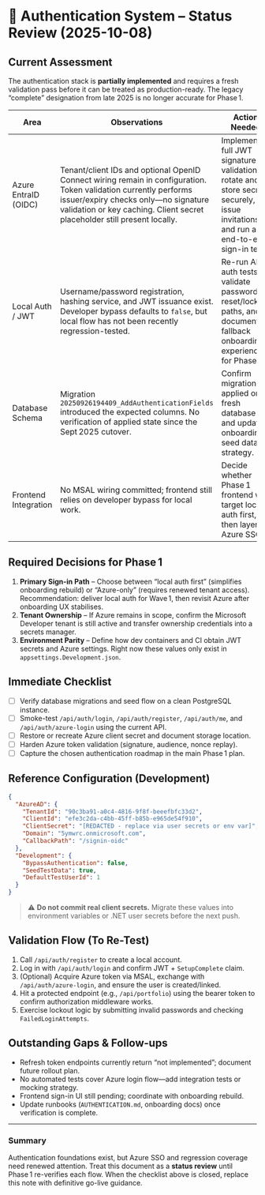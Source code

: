 # 🔐 Authentication System – Status Review (2025-10-08)

## Current Assessment

The authentication stack is **partially implemented** and requires a fresh validation pass before it can be treated as production-ready. The legacy “complete” designation from late 2025 is no longer accurate for Phase 1.

| Area | Observations | Action Needed |
|------|--------------|---------------|
| Azure EntraID (OIDC) | Tenant/client IDs and optional OpenID Connect wiring remain in configuration. Token validation currently performs issuer/expiry checks only—no signature validation or key caching. Client secret placeholder still present locally. | Implement full JWT signature validation, rotate and store secrets securely, re-issue invitations, and run an end-to-end sign-in test. |
| Local Auth / JWT | Username/password registration, hashing service, and JWT issuance exist. Developer bypass defaults to `false`, but local flow has not been recently regression-tested. | Re-run API auth tests, validate password reset/lockout paths, and document fallback onboarding experience for Phase 1. |
| Database Schema | Migration `20250926194409_AddAuthenticationFields` introduced the expected columns. No verification of applied state since the Sept 2025 cutover. | Confirm migrations applied on fresh database and update onboarding seed data strategy. |
| Frontend Integration | No MSAL wiring committed; frontend still relies on developer bypass for local work. | Decide whether Phase 1 frontend will target local auth first, then layer Azure SSO. |

## Required Decisions for Phase 1

1. **Primary Sign-in Path** – Choose between “local auth first” (simplifies onboarding rebuild) or “Azure-only” (requires renewed tenant access). Recommendation: deliver local auth for Wave 1, then revisit Azure after onboarding UX stabilises.
2. **Tenant Ownership** – If Azure remains in scope, confirm the Microsoft Developer tenant is still active and transfer ownership credentials into a secrets manager.
3. **Environment Parity** – Define how dev containers and CI obtain JWT secrets and Azure settings. Right now these values only exist in `appsettings.Development.json`.

## Immediate Checklist

- [ ] Verify database migrations and seed flow on a clean PostgreSQL instance.  
- [ ] Smoke-test `/api/auth/login`, `/api/auth/register`, `/api/auth/me`, and `/api/auth/azure-login` using the current API.  
- [ ] Restore or recreate Azure client secret and document storage location.  
- [ ] Harden Azure token validation (signature, audience, nonce replay).  
- [ ] Capture the chosen authentication roadmap in the main Phase 1 plan.

## Reference Configuration (Development)

```json
{
  "AzureAD": {
    "TenantId": "90c3ba91-a0c4-4816-9f8f-beeefbfc33d2",
    "ClientId": "efe3c2da-c4bb-45ff-b85b-e965de54f910",
    "ClientSecret": "[REDACTED - replace via user secrets or env var]",
    "Domain": "5ymwrc.onmicrosoft.com",
    "CallbackPath": "/signin-oidc"
  },
  "Development": {
    "BypassAuthentication": false,
    "SeedTestData": true,
    "DefaultTestUserId": 1
  }
}
```

> ⚠️ **Do not commit real client secrets.** Migrate these values into environment variables or .NET user secrets before the next push.

## Validation Flow (To Re-Test)

1. Call `/api/auth/register` to create a local account.  
2. Log in with `/api/auth/login` and confirm JWT + `SetupComplete` claim.  
3. (Optional) Acquire Azure token via MSAL, exchange with `/api/auth/azure-login`, and ensure the user is created/linked.  
4. Hit a protected endpoint (e.g., `/api/portfolio`) using the bearer token to confirm authorization middleware works.  
5. Exercise lockout logic by submitting invalid passwords and checking `FailedLoginAttempts`.

## Outstanding Gaps & Follow-ups

- Refresh token endpoints currently return “not implemented”; document future rollout plan.
- No automated tests cover Azure login flow—add integration tests or mocking strategy.
- Frontend sign-in UI still pending; coordinate with onboarding rebuild.
- Update runbooks (`AUTHENTICATION.md`, onboarding docs) once verification is complete.

---

### Summary

Authentication foundations exist, but Azure SSO and regression coverage need renewed attention. Treat this document as a **status review** until Phase 1 re-verifies each flow. When the checklist above is closed, replace this note with definitive go-live guidance.